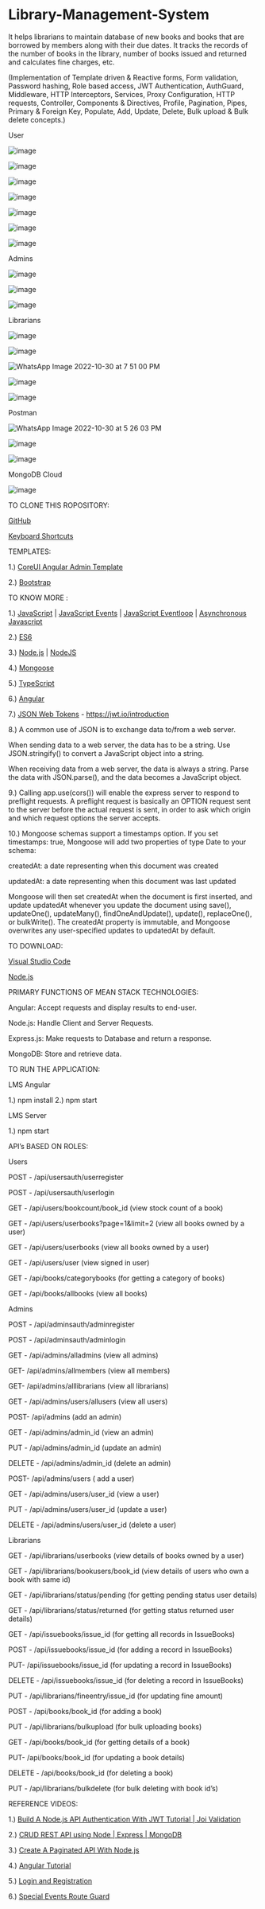 # Library-Management-System
 It helps librarians to maintain database of new books and books that are borrowed by members along with their due dates. It tracks the records of the number of books in the library, number of books issued and returned and calculates fine charges, etc. 
 
(Implementation of Template driven & Reactive forms, Form validation, Password hashing, Role based access, JWT Authentication, AuthGuard, Middleware, HTTP Interceptors, Services, Proxy Configuration, HTTP requests, Controller, Components & Directives, Profile, Pagination, Pipes, Primary & Foreign Key, Populate, Add, Update, Delete, Bulk upload & Bulk delete concepts.)

User

![image](https://user-images.githubusercontent.com/66171389/198881453-05c3e5fc-a3fb-4811-ac04-eafded9f7749.png)

![image](https://user-images.githubusercontent.com/66171389/198881397-2a1462af-1d0d-484e-a04f-cf89af9a79eb.png)

![image](https://user-images.githubusercontent.com/66171389/198881370-dbf82c56-fc44-45c9-a913-bcc07db3992a.png)

![image](https://user-images.githubusercontent.com/66171389/198881291-b6955332-4d8c-4e4a-8c3d-d587912a319b.png)

![image](https://user-images.githubusercontent.com/66171389/198881497-dc9b5f9b-c225-422a-9fd3-2403dbadaaa8.png)

![image](https://user-images.githubusercontent.com/66171389/198881523-33e19b45-6ca8-46b1-be73-2bce2291afd4.png)

![image](https://user-images.githubusercontent.com/66171389/198881737-ef90a032-d26b-47d2-8e03-80e4f3e467d8.png)

Admins

![image](https://user-images.githubusercontent.com/66171389/198881952-6d0b0fe0-373e-4eee-947a-fda3326111dc.png)

![image](https://user-images.githubusercontent.com/66171389/198881971-695720fc-d3f8-4e34-b6fa-4d9591ff8fcd.png)

![image](https://user-images.githubusercontent.com/66171389/198882063-3ad69a6f-4fde-490e-bd30-08359273cc0f.png)

Librarians

![image](https://user-images.githubusercontent.com/66171389/198882316-d40b1fd7-82f8-44cc-91bc-6d38dd4754f3.png)

![image](https://user-images.githubusercontent.com/66171389/198884125-0f94ad3f-5698-4e1c-a489-0244e69d08ea.png)

![WhatsApp Image 2022-10-30 at 7 51 00 PM](https://user-images.githubusercontent.com/66171389/198883702-cac1c372-458e-489c-8f97-dd1d8028aacc.jpeg)

![image](https://user-images.githubusercontent.com/66171389/198883795-8f52743a-967d-42a7-a90f-a9ab908b1f5c.png)

![image](https://user-images.githubusercontent.com/66171389/198882668-d3f885bb-2d62-44de-96c4-e277c351e3c8.png)

Postman

![WhatsApp Image 2022-10-30 at 5 26 03 PM](https://user-images.githubusercontent.com/66171389/198877292-3bbfba81-4667-4109-932e-f15a3c2e3b87.jpeg)

![image](https://user-images.githubusercontent.com/66171389/199181158-6f7cd478-5fc0-42cb-bcf2-30a6efde2150.png)

![image](https://user-images.githubusercontent.com/66171389/199182213-624b7d52-c47b-412d-b82f-cb2933605703.png)

MongoDB Cloud

![image](https://user-images.githubusercontent.com/66171389/199181704-07d86b31-0b76-4008-88ff-4cf6a674df77.png)


TO CLONE THIS ROPOSITORY:

[GitHub](https://docs.github.com/en/repositories/creating-and-managing-repositories/cloning-a-repository)

[Keyboard Shortcuts](https://support.microsoft.com/en-us/windows/keyboard-shortcuts-in-windows-dcc61a57-8ff0-cffe-9796-cb9706c75eec#WindowsVersion=Windows_10)


TEMPLATES:

1.) [CoreUI Angular Admin Template](https://coreui.io/demos/angular/4.2/free/#/dashboard)

2.) [Bootstrap](https://getbootstrap.com/docs/5.0/getting-started/introduction/)


TO KNOW MORE :

1.) [JavaScript](https://javascript.info/) | [JavaScript Events](https://flaviocopes.com/javascript-events/) | [JavaScript Eventloop]( https://flaviocopes.com/javascript-event-loop) | [Asynchronous Javascript](https://blog.bitsrc.io/understanding-asynchronous-javascript-the-event-loop-74cd408419ff)

2.) [ES6](https://www.programiz.com/javascript/ES6)

3.) [Node.js](https://www.tutorialsteacher.com/nodejs)  | [NodeJS](https://www.tutorialspoint.com/nodejs/index.htm)

4.) [Mongoose](https://mongoosejs.com/docs/index.html)

5.) [TypeScript](https://www.typescripttutorial.net/)

6.) [Angular](https://www.tektutorialshub.com/angular-tutorial/)

7.) [JSON Web Tokens](https://jwt.io/) - https://jwt.io/introduction 

8.) A common use of JSON is to exchange data to/from a web server.

When sending data to a web server, the data has to be a string. Use JSON.stringify() to convert a JavaScript object into a string.

When receiving data from a web server, the data is always a string. Parse the data with JSON.parse(), and the data becomes a JavaScript object. 

9.) Calling app.use(cors()) will enable the express server to respond to preflight requests. A preflight request is basically an OPTION request sent to the server
before the actual request is sent, in order to ask which origin and which request options the server accepts.

10.) Mongoose schemas support a timestamps option. If you set timestamps: true, Mongoose will add two properties of type Date to your schema:

createdAt: a date representing when this document was created

updatedAt: a date representing when this document was last updated

Mongoose will then set createdAt when the document is first inserted, and update updatedAt whenever you update the document using save(), updateOne(), updateMany(),
findOneAndUpdate(), update(), replaceOne(), or bulkWrite(). The createdAt property is immutable, and Mongoose overwrites any user-specified updates to updatedAt by
default.


TO DOWNLOAD:

[Visual Studio Code](https://code.visualstudio.com/)

[Node.js](https://nodejs.org/en/)


PRIMARY FUNCTIONS OF MEAN STACK TECHNOLOGIES:

Angular: Accept requests and display results to end-user.

Node.js: Handle Client and Server Requests.

Express.js: Make requests to Database and return a response.

MongoDB: Store and retrieve data.

 
TO RUN THE APPLICATION:

LMS Angular 

1.) npm install
2.) npm start

LMS Server 

1.) npm start


API’s BASED ON ROLES:

Users

POST - /api/usersauth/userregister

POST - /api/usersauth/userlogin

GET - /api/users/bookcount/book_id (view stock count of a book)

GET - /api/users/userbooks?page=1&limit=2 (view all books owned by a user)

GET - /api/users/userbooks (view all books owned by a user)

GET - /api/users/user (view signed in user)

GET - /api/books/categorybooks (for getting a category of books)

GET - /api/books/allbooks (view all books)

Admins

POST - /api/adminsauth/adminregister

POST - /api/adminsauth/adminlogin

GET - /api/admins/alladmins (view all admins)

GET- /api/admins/allmembers (view all members)

GET- /api/admins/alllibrarians (view all librarians)

GET - /api/admins/users/allusers (view all users)

POST- /api/admins (add an admin)

GET - /api/admins/admin_id (view an admin)

PUT - /api/admins/admin_id (update an admin)

DELETE - /api/admins/admin_id (delete an admin)

POST- /api/admins/users ( add a user)

GET - /api/admins/users/user_id (view a user)

PUT - /api/admins/users/user_id (update a user)

DELETE - /api/admins/users/user_id (delete a user)

Librarians

GET - /api/librarians/userbooks (view details of books owned by a user)

GET - /api/librarians/bookusers/book_id (view details of users who own a book
with same id)

GET - /api/librarians/status/pending (for getting pending status user details)

GET - /api/librarians/status/returned (for getting status returned user details)

GET - /api/issuebooks/issue_id (for getting all records in IssueBooks)

POST - /api/issuebooks/issue_id (for adding a record in IssueBooks)

PUT- /api/issuebooks/issue_id (for updating a record in IssueBooks)

DELETE - /api/issuebooks/issue_id (for deleting a record in IssueBooks)

PUT - /api/librarians/fineentry/issue_id (for updating fine amount)

POST - /api/books/book_id (for adding a book)

PUT - /api/librarians/bulkupload (for bulk uploading books)

GET - /api/books/book_id (for getting details of a book)

PUT- /api/books/book_id (for updating a book details)

DELETE - /api/books/book_id (for deleting a book)

PUT - /api/librarians/bulkdelete (for bulk deleting with book id’s)


REFERENCE VIDEOS:

1.) [Build A Node.js API Authentication With JWT Tutorial | Joi Validation](https://www.youtube.com/watch?v=2jqok-WgelI)

2.) [CRUD REST API using Node | Express | MongoDB](https://youtu.be/eYVGoXPq2RA)

3.) [Create A Paginated API With Node.js](https://www.youtube.com/watch?v=ZX3qt0UWifc)

4.) [Angular Tutorial](https://www.youtube.com/watch?v=0eWrpsCLMJQ&list=PLC3y8-rFHvwhBRAgFinJR8KHIrCdTkZcZ&index=1)

5.) [Login and Registration](https://www.youtube.com/watch?v=toRmWFzB6-E)

6.) [Special Events Route Guard](https://www.youtube.com/watch?v=7L80dKtfHe0)
